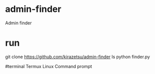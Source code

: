 # admin-finder
Admin finder

# run
git clone https://github.com/kirazetsu/admin-finder
ls
python finder.py

#terminal
Termux
Linux
Command prompt
